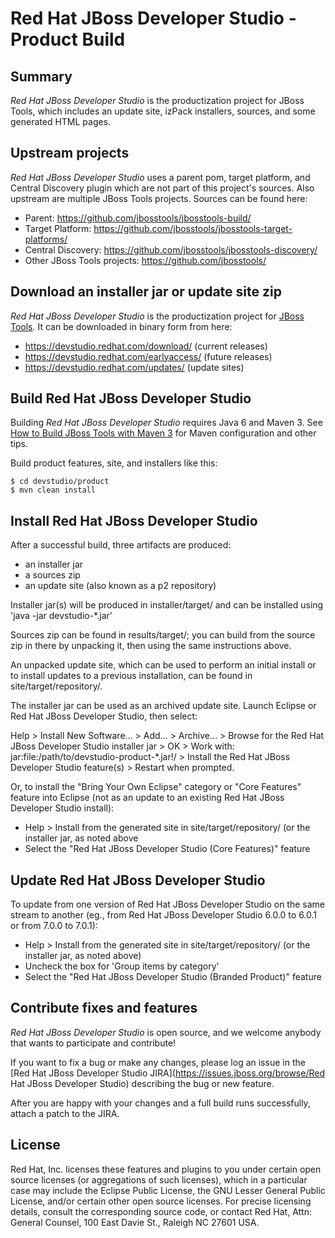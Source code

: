 # Red Hat JBoss Developer Studio - Product Build


## Summary

_Red Hat JBoss Developer Studio_ is the productization project for JBoss Tools, which includes an update site, izPack installers, sources, and some generated HTML pages.


## Upstream projects

_Red Hat JBoss Developer Studio_ uses a parent pom, target platform, and Central Discovery plugin which are not part of this project's sources. Also upstream are multiple JBoss Tools projects. Sources can be found here:

* Parent: https://github.com/jbosstools/jbosstools-build/
* Target Platform: https://github.com/jbosstools/jbosstools-target-platforms/
* Central Discovery: https://github.com/jbosstools/jbosstools-discovery/
* Other JBoss Tools projects: https://github.com/jbosstools/


## Download an installer jar or update site zip

_Red Hat JBoss Developer Studio_ is the productization project for [JBoss Tools](http://jboss.org/tools). It can be downloaded in binary form from here: 

* https://devstudio.redhat.com/download/ (current releases)
* https://devstudio.redhat.com/earlyaccess/ (future releases)
* https://devstudio.redhat.com/updates/ (update sites)


## Build Red Hat JBoss Developer Studio 

Building _Red Hat JBoss Developer Studio_ requires Java 6 and Maven 3. See [How to Build JBoss Tools with Maven 3](https://community.jboss.org/wiki/HowToBuildJBossTools41FAQ) for Maven configuration and other tips.

Build product features, site, and installers like this:

    $ cd devstudio/product
    $ mvn clean install


## Install Red Hat JBoss Developer Studio

After a successful build, three artifacts are produced:

* an installer jar
* a sources zip
* an update site (also known as a p2 repository)


Installer jar(s) will be produced in installer/target/ and can be installed using 'java -jar devstudio-*.jar'

Sources zip can be found in results/target/; you can build from the source zip in there by unpacking it, then using the same instructions above.

An unpacked update site, which can be used to perform an initial install or to install updates to a previous installation, can be found in site/target/repository/.

The installer jar can be used as an archived update site. Launch Eclipse or Red Hat JBoss Developer Studio, then select:

  Help > Install New Software... > Add... > Archive... > Browse for the Red Hat JBoss Developer Studio installer jar > OK > 
    Work with: jar:file:/path/to/devstudio-product-*.jar!/ > Install the Red Hat JBoss Developer Studio feature(s) > 
      Restart when prompted. 


Or, to install the "Bring Your Own Eclipse" category or "Core Features" feature into Eclipse (not as an update to an existing Red Hat JBoss Developer Studio install):

  * Help > Install from the generated site in site/target/repository/ (or the installer jar, as noted above
  * Select the "Red Hat JBoss Developer Studio (Core Features)" feature


## Update Red Hat JBoss Developer Studio

To update from one version of Red Hat JBoss Developer Studio on the same stream to another (eg., from Red Hat JBoss Developer Studio 6.0.0 to 6.0.1 or from 7.0.0 to 7.0.1):

  * Help > Install from the generated site in site/target/repository/ (or the installer jar, as noted above)
  * Uncheck the box for 'Group items by category'
  * Select the "Red Hat JBoss Developer Studio (Branded Product)" feature


## Contribute fixes and features

_Red Hat JBoss Developer Studio_ is open source, and we welcome anybody that wants to participate and contribute!

If you want to fix a bug or make any changes, please log an issue in the [Red Hat JBoss Developer Studio JIRA](https://issues.jboss.org/browse/Red Hat JBoss Developer Studio) describing the bug or new feature.

After you are happy with your changes and a full build runs successfully, attach a patch to the JIRA. 


## License

Red Hat, Inc. licenses these features and plugins to you under
certain open source licenses (or aggregations of such licenses), which
in a particular case may include the Eclipse Public License, the GNU
Lesser General Public License, and/or certain other open source
licenses. For precise licensing details, consult the corresponding
source code, or contact Red Hat, Attn: General Counsel,
100 East Davie St., Raleigh NC 27601 USA.

